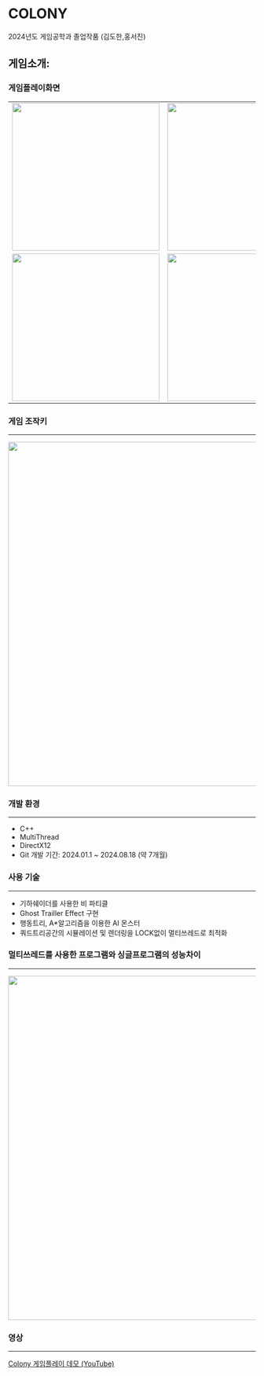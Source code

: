# COLONY
 2024년도 게임공학과 졸업작품 (김도한,홍서진)

## 게임소개: 

### 게임플레이화면
<table>
  <tr>
    <td><img src="https://github.com/user-attachments/assets/8e9e615f-8f69-4e1c-886b-7a1915687e5f" width="300"/></td>
    <td><img src="https://github.com/user-attachments/assets/0447e085-0774-4ad6-8e8a-361dcf61a3fb" width="300"/></td>
  </tr>
  <tr>
    <td><img src="https://github.com/user-attachments/assets/7aade516-1a47-47fa-81e2-9240addc7ed9" width="300"/></td>
    <td><img src="https://github.com/user-attachments/assets/fce6012c-4f62-44ab-9b0f-1e99544c17ba" width="300"/></td>
  </tr>
</table>


### 게임 조작키
-----------------------------------------------------------------------------------------------------------------------------------------------------------------------------------
   <td><img src="https://github.com/user-attachments/assets/d8a20d10-3525-49d0-b8d6-f94f53575dc1" width="700"/></td>
   
### 개발 환경
-----------------------------------------------------------------------------------------------------------------------------------------------------------------------------------
- C++
- MultiThread
- DirectX12 
- Git
개발 기간: 2024.01.1 ~ 2024.08.18 (약 7개월)

### 사용 기술
-----------------------------------------------------------------------------------------------------------------------------------------------------------------------------------
- 기하쉐이더를 사용한 비 파티클
- Ghost Trailler Effect 구현
- 행동트리, A*알고리즘을 이용한 AI 몬스터
- 쿼드트리공간의 시뮬레이션 및 렌더링을 LOCK없이 멀티쓰레드로 최적화

### 멀티쓰레드를 사용한 프로그램와 싱글프로그램의 성능차이
-----------------------------------------------------------------------------------------------------------------------------------------------------------------------------------
 <td><img src="https://github.com/user-attachments/assets/bd22b9c7-9289-42dc-8c9d-4e1fc1087967" width="700"/></td>
 
### 영상
--------------------------------------------------------------------------------------------------------------------------------------------------------------------------------
[Colony 게임플레이 데모 (YouTube)](https://www.youtube.com/watch?v=XTqyVXRR278&t=116s)
